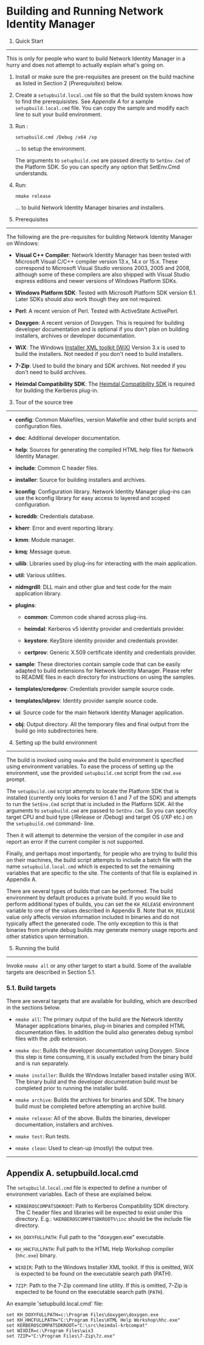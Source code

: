 
Building and Running Network Identity Manager
=============================================

1. Quick Start
--------------

This is only for people who want to build Network Identity Manager in
a hurry and does not attempt to actually explain what's going on.

1. Install or make sure the pre-requisites are present on the build
   machine as listed in Section 2 (_Prerequisites_) below.

2. Create a `setupbuild.local.cmd` file so that the build system knows
   how to find the prerequisistes. See _Appendix A_ for a sample
   `setupbuild.local.cmd` file.  You can copy the sample and modify
   each line to suit your build environment.

3. Run :

       setupbuild.cmd /Debug /x64 /xp
     
   ... to setup the environment.
   
   The arguments to `setupbuild.cmd` are passed directly to
   `SetEnv.Cmd` of the Platform SDK.  So you can specify any option
   that SetEnv.Cmd understands.

4. Run:

       nmake release
 
   ... to build Network Identity Manager binaries and installers.

2. Prerequisites
----------------

The following are the pre-requisites for building Network Identity
Manager on Windows:

* __Visual C++ Compiler__: Network Identity Manager has been tested
  with Microsoft Visual C/C++ compiler version 13.x, 14.x or 15.x.
  These correspond to Microsoft Visual Studio versions 2003, 2005 and
  2008, although some of these compilers are also shipped with Visual
  Studio express editions and newer versions of Windows Platform SDKs.

* __Windows Platform SDK__: Tested with Microsoft Platform SDK version
  6.1.  Later SDKs should also work though they are not required.

* __Perl__: A recent version of Perl.  Tested with ActiveState
  ActivePerl.

* __Doxygen__: A recent version of Doxygen.  This is required for
  building developer documentation and is optional if you don't plan
  on building installers, archives or developer documentation.

* __WiX__: The Windows [Installer XML toolkit (WiX)][1] Version 3.x is
  used to build the installers.  Not needed if you don't need to build
  installers.

* __7-Zip__: Used to build the binary and SDK archives.  Not needed if
  you don't need to build archives.

* __Heimdal Compatibility SDK__: The [Heimdal Compatibility SDK][2] is
  required for building the Kerberos plug-in.

[1]: http://wix.sourceforge.net/

[2]: http://github.com/secure-endpoints/heimdal-krbcompat

3. Tour of the source tree
--------------------------

* __config__: Common Makefiles, version Makefile and other build
   scripts and configuration files.

* __doc__: Additional developer documentation.

* __help__: Sources for generating the compiled HTML help files for
  Network Identity Manager.

* __include__: Common C header files.

* __installer__: Source for building installers and archives.

* __kconfig__: Configuration library.  Network Identity Manager
  plug-ins can use the kconfig library for easy access to layered and
  scoped configuration.

* __kcreddb__:  Credentials database.

* __kherr__: Error and event reporting library.

* __kmm__:  Module manager.

* __kmq__:  Message queue.

* __uilib__: Libraries used by plug-ins for interacting with the main
  application.

* __util__: Various utilities.

* __nidmgrdll__: DLL main and other glue and test code for the main
  application library.

* __plugins__:

  * __common__: Common code shared across plug-ins.

  * __heimdal__: Kerberos v5 identity provider and credentials provider.

  * __keystore__: KeyStore identity provider and credentials provider.

  * __certprov__: Generic X.509 certificate identity and credentials
    provider.

* __sample__: These directories contain sample code that can be easily
  adapted to build extensions for Network Identity Manager.  Please
  refer to README files in each directory for instructions on using
  the samples.

* __templates/credprov__: Credentials provider sample source code.

* __templates/idprov__: Identity provider sample source code.

* __ui__: Source code for the main Network Identity Manager
  application.

* __obj__: Output directory.  All the temporary files and final output
  from the build go into subdirectories here.

4. Setting up the build environment
------------------------------------

The build is invoked using `nmake` and the build environment is
specified using environment variables.  To ease the process of setting
up the environment, use the provided `setupbuild.cmd` script from the
`cmd.exe` prompt.

The `setupbuild.cmd` script attempts to locate the Platform SDK that
is installed (currently only looks for version 6.1 and 7 of the SDK)
and attempts to run the `SetEnv.Cmd` script that is included in the
Platform SDK.  All the arguments to `setupbuild.cmd` are passed to
`SetEnv.Cmd`.  So you can specifcy target CPU and buid type (/Release
or /Debug) and target OS (/XP etc.) on the `setupbuild.cmd` command-
line.

Then it will attempt to determine the version of the compiler in use
and report an error if the current compiler is not supported.

Finally, and perhaps most importantly, for people who are trying to
build this on their machines, the build script attempts to include a
batch file with the name `setupbuild.local.cmd` which is expected to
set the remaining variables that are specific to the site.  The
contents of that file is explained in Appendix A.

There are several types of builds that can be performed.  The build
environment by default produces a private build.  If you would like to
perform additional types of builds, you can set the `KH_RELEASE`
environment variable to one of the values described in Appendix B.
Note that `KH_RELEASE` value only affects version information included
in binaries and do not typically affect the generated code.  The only
exception to this is that binaries from private debug builds may
generate memory usage reports and other statistics upon termination.


5. Running the build
--------------------

Invoke `nmake all` or any other target to start a build.  Some of the
available targets are described in Section 5.1.

### 5.1.  Build targets

There are several targets that are available for building, which are
described in the sections below.

* `nmake all`: The primary output of the build are the Network
  Identity Manager applications binaries, plug-in binaries and
  compiled HTML documentation files.  In addition the bulid also
  generates debug symbol files with the .pdb extension.

* `nmake doc`: Builds the developer documentation using Doxygen.
  Since this step is time consuming, it is usually excluded from the
  binary build and is run separately.

* `nmake installer`: Builds the Windows Installer based installer
  using WiX.  The binary build and the developer documentation build
  must be completed prior to running the installer build.

* `nmake archive`: Builds the archives for binaries and SDK.  The
  binary build must be completed before attempting an archive build.

* `nmake release`: All of the above.  Builds the binaries, developer
  documentation, installers and archives.

* `nmake test`: Run tests.

* `nmake clean`: Used to clean-up (mostly) the output tree.

---

Appendix A. setupbuild.local.cmd
--------------------------------

The `setupbuild.local.cmd` file is expected to define a number of
environment variables.  Each of these are explained below.

* `KERBEROSCOMPATSDKROOT`: Path to Kerberos Compatibility SDK directory.  The C
  header files and libraries will be expected to exist under this
  directory.  E.g.: `%KERBEROSCOMPATSDKROOT%\inc` should be the include file
  directory.

* `KH_DOXYFULLPATH`: Full path to the "doxygen.exe" executable.

* `KH_HHCFULLPATH`: Full path to the HTML Help Workshop compiler
   (`hhc.exe`) binary.

* `WIXDIR`: Path to the Windows Installer XML toolkit.  If this is
  omitted, WiX is expected to be found on the executable search path
  (PATH).

* `7ZIP`: Path to the 7-Zip command line utility.  If this is omitted,
  7-Zip is expected to be found on the executable search path (`PATH`).

An example 'setupbuild.local.cmd' file:

    set KH_DOXYFULLPATH=c:\Program Files\doxygen\doxygen.exe
    set KH_HHCFULLPATH="C:\Program Files\HTML Help Workshop\hhc.exe"
    set KERBEROSCOMPATSDKROOT="C:\src\heimdal-krbcompat"
    set WIXDIR=c:\Program Files\wix3
    set 7ZIP="C:\Program Files\7-Zip\7z.exe"
